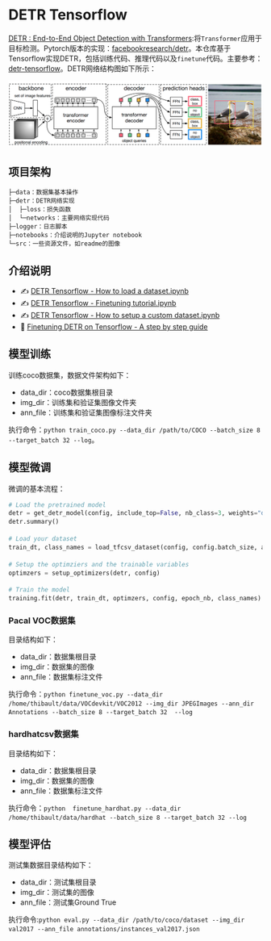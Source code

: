 # DETR Tensorflow

[DETR : End-to-End Object Detection with Transformers](https://arxiv.org/pdf/2005.12872.pdf):将`Transformer`应用于目标检测。Pytorch版本的实现：[facebookresearch/detr](https://github.com/facebookresearch/detr)。本仓库基于Tensorflow实现DETR，包括训练代码、推理代码以及`finetune`代码。主要参考：[
detr-tensorflow](https://github.com/Visual-Behavior/detr-tensorflow)。DETR网络结构图如下所示：

![](./src/detr.png)

## 项目架构
```
├─data：数据集基本操作
├─detr：DETR网络实现
│  ├─loss：损失函数
│  └─networks：主要网络实现代码
├─logger：日志脚本
├─notebooks：介绍说明的Jupyter notebook
└─src：一些资源文件，如readme的图像
```

## 介绍说明

- ✍ [DETR Tensorflow - How to load a dataset.ipynb](https://github.com/RyanCCC/DETR/blob/main/notebooks/How%20to%20load%20a%20dataset.ipynb)
- ✍ [DETR Tensorflow - Finetuning tutorial.ipynb](https://github.com/RyanCCC/DETR/blob/main/notebooks/DETR%20Tensorflow%20-%20%20Finetuning%20tutorial.ipynb)
- ✍ [DETR Tensorflow - How to setup a custom dataset.ipynb](https://github.com/RyanCCC/DETR/blob/main/notebooks/DETR%20Tensorflow%20-%20%20How%20to%20setup%20a%20custom%20dataset.ipynb)
- 🚀 [Finetuning DETR on Tensorflow - A step by step guide](https://wandb.ai/thibault-neveu/detr-tensorflow-log/reports/Finetuning-DETR-on-Tensorflow-A-step-by-step-tutorial--VmlldzozOTYyNzQ)


## 模型训练

训练coco数据集，数据文件架构如下：

- data_dir：coco数据集根目录
- img_dir：训练集和验证集图像文件夹
- ann_file：训练集和验证集图像标注文件夹

执行命令：```python train_coco.py --data_dir /path/to/COCO --batch_size 8  --target_batch 32 --log```。

## 模型微调

微调的基本流程：
```python
# Load the pretrained model
detr = get_detr_model(config, include_top=False, nb_class=3, weights="detr", num_decoder_layers=6, num_encoder_layers=6)
detr.summary()

# Load your dataset
train_dt, class_names = load_tfcsv_dataset(config, config.batch_size, augmentation=True)

# Setup the optimziers and the trainable variables
optimzers = setup_optimizers(detr, config)

# Train the model
training.fit(detr, train_dt, optimzers, config, epoch_nb, class_names)
```

### Pacal VOC数据集

目录结构如下：

- data_dir：数据集根目录
- img_dir：数据集的图像
- ann_file：数据集标注文件

执行命令：```python finetune_voc.py --data_dir /home/thibault/data/VOCdevkit/VOC2012 --img_dir JPEGImages --ann_dir Annotations --batch_size 8 --target_batch 32  --log```

### hardhatcsv数据集

目录结构如下：

- data_dir：数据集根目录
- img_dir：数据集的图像
- ann_file：数据集标注文件

执行命令：```python  finetune_hardhat.py --data_dir /home/thibault/data/hardhat --batch_size 8 --target_batch 32 --log```

## 模型评估

测试集数据目录结构如下：

- data_dir：测试集根目录
- img_dir：测试集的图像
- ann_file：测试集Ground True

执行命令:```python eval.py --data_dir /path/to/coco/dataset --img_dir val2017 --ann_file annotations/instances_val2017.json```


